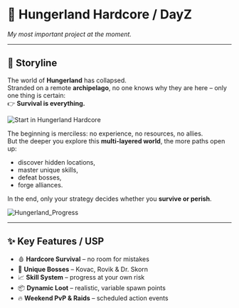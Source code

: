 # 🌌 Hungerland Hardcore / DayZ
*My most important project at the moment.*

---

## 📖 Storyline

The world of **Hungerland** has collapsed.  
Stranded on a remote **archipelago**, no one knows why they are here – only one thing is certain:  
👉 **Survival is everything.**

![Start in Hungerland Hardcore](Pictures/Spawn_State.png)

The beginning is merciless: no experience, no resources, no allies.  
But the deeper you explore this **multi-layered world**, the more paths open up:  
- discover hidden locations,  
- master unique skills,  
- defeat bosses,  
- forge alliances.  

In the end, only your strategy decides whether you **survive or perish**.

![Hungerland_Progress](Pictures/Hungerland_Hardcore_StartShowcase.png)

---

## ✨ Key Features / USP
- 🩸 **Hardcore Survival** – no room for mistakes  
- 👹 **Unique Bosses** – Kovac, Rovik & Dr. Skorn  
- 📈 **Skill System** – progress at your own risk  
- 📦 **Dynamic Loot** – realistic, variable spawn points  
- 🔥 **Weekend PvP & Raids** – scheduled action events
